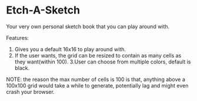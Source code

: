 # Etch-A-Sketch

Your very own personal sketch book that you can play around with.

Features:

1. Gives you a default 16x16 to play around with.
2. If the user wants, the grid can be resized to contain as many cells as they want(within 100).
3.User can choose from multiple colors, default is black.

NOTE: the reason the max number of cells is 100 is that, anything above a 100x100 grid would take a while to generate, potentially lag and might even crash your browser.